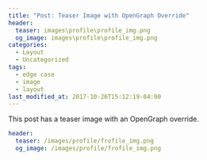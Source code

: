 ```yaml
---
title: "Post: Teaser Image with OpenGraph Override"
header:
  teaser: images\profile\profile_img.png
  og_image: images\profile\profile_img.png
categories:
  - Layout
  - Uncategorized
tags:
  - edge case
  - image
  - layout
last_modified_at: 2017-10-26T15:12:19-04:00
---
```


This post has a teaser image with an OpenGraph override.

```yaml
header:
  teaser: /images/profile/frofile_img.png
  og_image: /images/profile/frofile_img.png
```